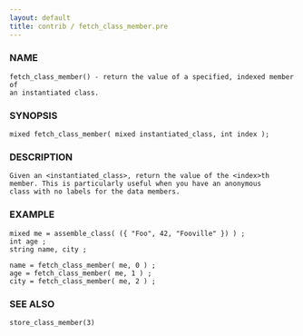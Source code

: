 ```yaml
---
layout: default
title: contrib / fetch_class_member.pre
---
```


### NAME

    fetch_class_member() - return the value of a specified, indexed member of
    an instantiated class.

### SYNOPSIS

    mixed fetch_class_member( mixed instantiated_class, int index );

### DESCRIPTION

    Given an <instantiated_class>, return the value of the <index>th
    member. This is particularly useful when you have an anonymous 
    class with no labels for the data members.

### EXAMPLE

    mixed me = assemble_class( ({ "Foo", 42, "Fooville" }) ) ;
    int age ;
    string name, city ;

    name = fetch_class_member( me, 0 ) ;
    age = fetch_class_member( me, 1 ) ;
    city = fetch_class_member( me, 2 ) ;

### SEE ALSO

    store_class_member(3)

